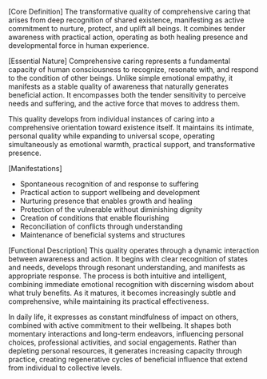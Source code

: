 [Core Definition]
The transformative quality of comprehensive caring that arises from deep recognition of shared existence, manifesting as active commitment to nurture, protect, and uplift all beings. It combines tender awareness with practical action, operating as both healing presence and developmental force in human experience.

[Essential Nature]
Comprehensive caring represents a fundamental capacity of human consciousness to recognize, resonate with, and respond to the condition of other beings. Unlike simple emotional empathy, it manifests as a stable quality of awareness that naturally generates beneficial action. It encompasses both the tender sensitivity to perceive needs and suffering, and the active force that moves to address them.

This quality develops from individual instances of caring into a comprehensive orientation toward existence itself. It maintains its intimate, personal quality while expanding to universal scope, operating simultaneously as emotional warmth, practical support, and transformative presence.

[Manifestations]
- Spontaneous recognition of and response to suffering
- Practical action to support wellbeing and development
- Nurturing presence that enables growth and healing
- Protection of the vulnerable without diminishing dignity
- Creation of conditions that enable flourishing
- Reconciliation of conflicts through understanding
- Maintenance of beneficial systems and structures

[Functional Description]
This quality operates through a dynamic interaction between awareness and action. It begins with clear recognition of states and needs, develops through resonant understanding, and manifests as appropriate response. The process is both intuitive and intelligent, combining immediate emotional recognition with discerning wisdom about what truly benefits. As it matures, it becomes increasingly subtle and comprehensive, while maintaining its practical effectiveness.

In daily life, it expresses as constant mindfulness of impact on others, combined with active commitment to their wellbeing. It shapes both momentary interactions and long-term endeavors, influencing personal choices, professional activities, and social engagements. Rather than depleting personal resources, it generates increasing capacity through practice, creating regenerative cycles of beneficial influence that extend from individual to collective levels.